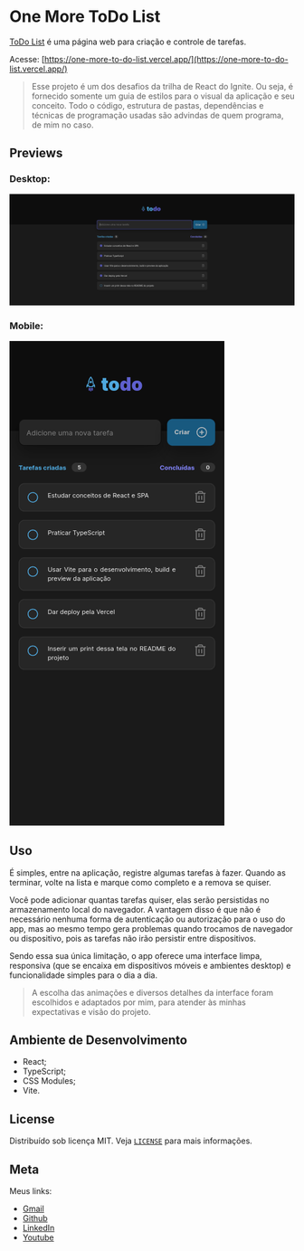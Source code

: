 # One More ToDo List

[ToDo List](https://one-more-to-do-list.vercel.app/ 'https://one-more-to-do-list.vercel.app/') é uma página web para criação e controle de tarefas.

Acesse: [https://one-more-to-do-list.vercel.app/](https://one-more-to-do-list.vercel.app/)

> Esse projeto é um dos desafios da trilha de React do Ignite. Ou seja, é fornecido somente um guia de estilos para o visual da aplicação e seu conceito. Todo o código, estrutura de pastas, dependências e técnicas de programação usadas são advindas de quem programa, de mim no caso.

## Previews

### Desktop:

![Foto da aplicação ToDo List com algumas tarefas cadastradas](./previews/screenshot-da-aplicacao-desktop.png)

### Mobile:

![Foto da aplicação ToDo List com algumas tarefas cadastradas](./previews/screenshot-da-aplicacao-mobile.png)

## Uso

É simples, entre na aplicação, registre algumas tarefas à fazer. Quando as terminar, volte na lista e marque como completo e a remova se quiser.

Você pode adicionar quantas tarefas quiser, elas serão persistidas no armazenamento local do navegador. A vantagem disso é que não é necessário nenhuma forma de autenticação ou autorização para o uso do app, mas ao mesmo tempo gera problemas quando trocamos de navegador ou dispositivo, pois as tarefas não irão persistir entre dispositivos.

Sendo essa sua única limitação, o app oferece uma interface limpa, responsiva (que se encaixa em dispositivos móveis e ambientes desktop) e funcionalidade simples para o dia a dia.

> A escolha das animações e diversos detalhes da interface foram escolhidos e adaptados por mim, para atender às minhas expectativas e visão do projeto.

## Ambiente de Desenvolvimento

- React;
- TypeScript;
- CSS Modules;
- Vite.

## License

Distribuído sob licença MIT. Veja [`LICENSE`](./LICENSE) para mais informações.

## Meta

Meus links:

- [Gmail](mailto:dev.eddyyxxyy@gmail.com?)
- [Github](https://github.com/eddyyxxyy)
- [LinkedIn](https://www.linkedin.com/in/eeddyyxxyy/)
- [Youtube](https://www.youtube.com/@eddyxide)
